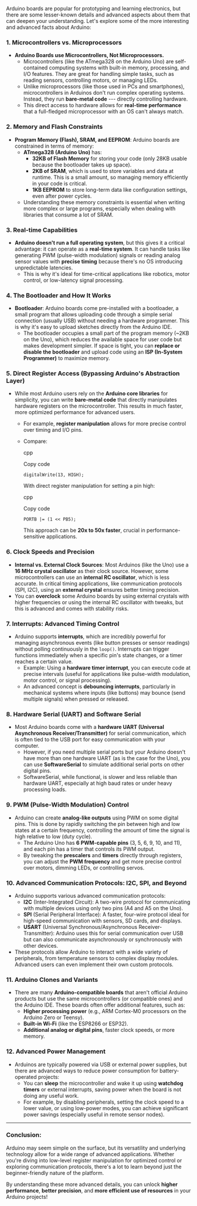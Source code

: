 Arduino boards are popular for prototyping and learning electronics, but there are some lesser-known details and advanced aspects about them that can deepen your understanding. Let's explore some of the more interesting and advanced facts about Arduino:

### 1\. **Microcontrollers vs. Microprocessors**

-   **Arduino Boards use Microcontrollers, Not Microprocessors.**
    -   Microcontrollers (like the ATmega328 on the Arduino Uno) are self-contained computing systems with built-in memory, processing, and I/O features. They are great for handling simple tasks, such as reading sensors, controlling motors, or managing LEDs.
    -   Unlike microprocessors (like those used in PCs and smartphones), microcontrollers in Arduinos don't run complex operating systems. Instead, they run **bare-metal code** --- directly controlling hardware.
    -   This direct access to hardware allows for **real-time performance** that a full-fledged microprocessor with an OS can't always match.

### 2\. **Memory and Flash Constraints**

-   **Program Memory (Flash), SRAM, and EEPROM**: Arduino boards are constrained in terms of memory:
    -   **ATmega328 (Arduino Uno)** has:
        -   **32KB of Flash Memory** for storing your code (only 28KB usable because the bootloader takes up space).
        -   **2KB of SRAM**, which is used to store variables and data at runtime. This is a small amount, so managing memory efficiently in your code is critical.
        -   **1KB EEPROM** to store long-term data like configuration settings, even after power cycles.
    -   Understanding these memory constraints is essential when writing more complex or large programs, especially when dealing with libraries that consume a lot of SRAM.

### 3\. **Real-time Capabilities**

-   **Arduino doesn't run a full operating system**, but this gives it a critical advantage: it can operate as a **real-time system**. It can handle tasks like generating PWM (pulse-width modulation) signals or reading analog sensor values with **precise timing** because there's no OS introducing unpredictable latencies.
    -   This is why it's ideal for time-critical applications like robotics, motor control, or low-latency signal processing.

### 4\. **The Bootloader and How It Works**

-   **Bootloader**: Arduino boards come pre-installed with a bootloader, a small program that allows uploading code through a simple serial connection (usually USB) without needing a hardware programmer. This is why it's easy to upload sketches directly from the Arduino IDE.
    -   The bootloader occupies a small part of the program memory (~2KB on the Uno), which reduces the available space for user code but makes development simpler. If space is tight, you can **replace or disable the bootloader** and upload code using an **ISP (In-System Programmer)** to maximize memory.

### 5\. **Direct Register Access (Bypassing Arduino's Abstraction Layer)**

-   While most Arduino users rely on the **Arduino core libraries** for simplicity, you can write **bare-metal code** that directly manipulates hardware registers on the microcontroller. This results in much faster, more optimized performance for advanced users.
    -   For example, **register manipulation** allows for more precise control over timing and I/O pins.
    -   Compare:

        cpp

        Copy code

        `digitalWrite(13, HIGH);`

        With direct register manipulation for setting a pin high:

        cpp

        Copy code

        `PORTB |= (1 << PB5);`

        This approach can be **20x to 50x faster**, crucial in performance-sensitive applications.

### 6\. **Clock Speeds and Precision**

-   **Internal vs. External Clock Sources**: Most Arduinos (like the Uno) use a **16 MHz crystal oscillator** as their clock source. However, some microcontrollers can use an **internal RC oscillator**, which is less accurate. In critical timing applications, like communication protocols (SPI, I2C), using an **external crystal** ensures better timing precision.
-   You can **overclock** some Arduino boards by using external crystals with higher frequencies or using the internal RC oscillator with tweaks, but this is advanced and comes with stability risks.

### 7\. **Interrupts: Advanced Timing Control**

-   Arduino supports **interrupts**, which are incredibly powerful for managing asynchronous events (like button presses or sensor readings) without polling continuously in the `loop()`. Interrupts can trigger functions immediately when a specific pin's state changes, or a timer reaches a certain value.
    -   Example: Using a **hardware timer interrupt**, you can execute code at precise intervals (useful for applications like pulse-width modulation, motor control, or signal processing).
    -   An advanced concept is **debouncing interrupts**, particularly in mechanical systems where inputs (like buttons) may bounce (send multiple signals) when pressed or released.

### 8\. **Hardware Serial (UART) and Software Serial**

-   Most Arduino boards come with a **hardware UART (Universal Asynchronous Receiver/Transmitter)** for serial communication, which is often tied to the USB port for easy communication with your computer.
    -   However, if you need multiple serial ports but your Arduino doesn't have more than one hardware UART (as is the case for the Uno), you can use **SoftwareSerial** to simulate additional serial ports on other digital pins.
    -   SoftwareSerial, while functional, is slower and less reliable than hardware UART, especially at high baud rates or under heavy processing loads.

### 9\. **PWM (Pulse-Width Modulation) Control**

-   Arduino can create **analog-like outputs** using PWM on some digital pins. This is done by rapidly switching the pin between high and low states at a certain frequency, controlling the amount of time the signal is high relative to low (duty cycle).
    -   The Arduino Uno has **6 PWM-capable pins** (3, 5, 6, 9, 10, and 11), and each pin has a timer that controls its PWM output.
    -   By tweaking the **prescalers** and **timers** directly through registers, you can adjust the **PWM frequency** and get more precise control over motors, dimming LEDs, or controlling servos.

### 10\. **Advanced Communication Protocols: I2C, SPI, and Beyond**

-   Arduino supports various advanced communication protocols:
    -   **I2C** (Inter-Integrated Circuit): A two-wire protocol for communicating with multiple devices using only two pins (A4 and A5 on the Uno).
    -   **SPI** (Serial Peripheral Interface): A faster, four-wire protocol ideal for high-speed communication with sensors, SD cards, and displays.
    -   **USART** (Universal Synchronous/Asynchronous Receiver-Transmitter): Arduino uses this for serial communication over USB but can also communicate asynchronously or synchronously with other devices.
-   These protocols allow Arduino to interact with a wide variety of peripherals, from temperature sensors to complex display modules. Advanced users can even implement their own custom protocols.

### 11\. **Arduino Clones and Variants**

-   There are many **Arduino-compatible boards** that aren't official Arduino products but use the same microcontrollers (or compatible ones) and the Arduino IDE. These boards often offer additional features, such as:
    -   **Higher processing power** (e.g., ARM Cortex-M0 processors on the Arduino Zero or Teensy).
    -   **Built-in Wi-Fi** (like the ESP8266 or ESP32).
    -   **Additional analog or digital pins**, faster clock speeds, or more memory.

### 12\. **Advanced Power Management**

-   Arduinos are typically powered via USB or external power supplies, but there are advanced ways to reduce power consumption for battery-operated projects:
    -   You can **sleep** the microcontroller and wake it up using **watchdog timers** or external interrupts, saving power when the board is not doing any useful work.
    -   For example, by disabling peripherals, setting the clock speed to a lower value, or using low-power modes, you can achieve significant power savings (especially useful in remote sensor nodes).

* * * * *

### Conclusion:

Arduino may seem simple on the surface, but its versatility and underlying technology allow for a wide range of advanced applications. Whether you're diving into low-level register manipulation for optimized control or exploring communication protocols, there's a lot to learn beyond just the beginner-friendly nature of the platform.

By understanding these more advanced details, you can unlock **higher performance**, **better precision**, and **more efficient use of resources** in your Arduino projects!